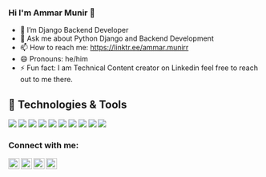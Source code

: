 ### Hi I'm Ammar Munir 👋


- 🔭 I’m Django Backend Developer
- 💬 Ask me about Python Django and Backend Development
- 📫 How to reach me: https://linktr.ee/ammar.munirr
- 😄 Pronouns: he/him
- ⚡ Fun fact: I am Technical Content creator on Linkedin feel free to reach out to me there.

## 🔧 Technologies & Tools
![](https://img.shields.io/badge/OS-Linux-informational?style=flat&logo=linux&logoColor=white&color=2bbc8a)
![](https://img.shields.io/badge/Code-Python-informational?style=flat&logo=python&logoColor=white&color=2bbc8a)
![](https://img.shields.io/badge/Code-JavaScript-informational?style=flat&logo=javascript&logoColor=white&color=2bbc8a)
![](https://img.shields.io/badge/Code-Make-informational?style=flat&logo=cmake&logoColor=white&color=2bbc8a)
![](https://img.shields.io/badge/Shell-Bash-informational?style=flat&logo=gnu-bash&logoColor=white&color=2bbc8a)
![](https://img.shields.io/badge/Tools-PostgreSQL-informational?style=flat&logo=postgresql&logoColor=white&color=2bbc8a)
![](https://img.shields.io/badge/Tools-Docker-informational?style=flat&logo=docker&logoColor=white&color=2bbc8a)
![](https://img.shields.io/badge/Web-Django-%2327ab7e)
![](https://img.shields.io/badge/REST%20APIs-Django%20Rest%20Framework-%2327ab7e)
![](https://img.shields.io/badge/Web-Flask-%2327ab7e)

[twitter]: https://twitter.com/ammar_munirr
[instagram]: https://instagram.com/ammar.munirr
[linkedin]: https://www.linkedin.com/in/ammar-munirr/
[facebook]: https://www.facebook.com/ammar.munirr

### Connect with me:

[<img align="left" alt="Ammar | Twitter" width="22px" src="https://cdn.jsdelivr.net/npm/simple-icons@v3/icons/twitter.svg" />][twitter]
[<img align="left" alt="Ammar | Facebook" width="22px" src="https://cdn.jsdelivr.net/npm/simple-icons@v3/icons/facebook.svg" />][facebook]
[<img align="left" alt="Ammar | LinkedIn" width="22px" src="https://cdn.jsdelivr.net/npm/simple-icons@v3/icons/linkedin.svg" />][linkedin]
[<img align="left" alt="Ammar | Instagram" width="22px" src="https://cdn.jsdelivr.net/npm/simple-icons@v3/icons/instagram.svg" />][instagram]
